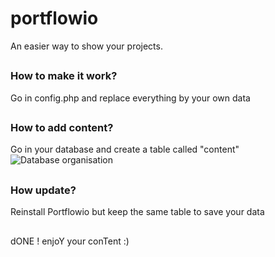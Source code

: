 # portflowio
An easier way to show your projects.
##
### How to make it work?
Go in config.php and replace everything by your own data
##
### How to add content?
Go in your database and create a table called "content"
![Database organisation](https://i.ibb.co/g4NxR6b/msedge-1k-VBKcd-YKS.png)
##
### How update?
Reinstall Portflowio but keep the same table to save your data
##
dONE !
enjoY your conTent :)
